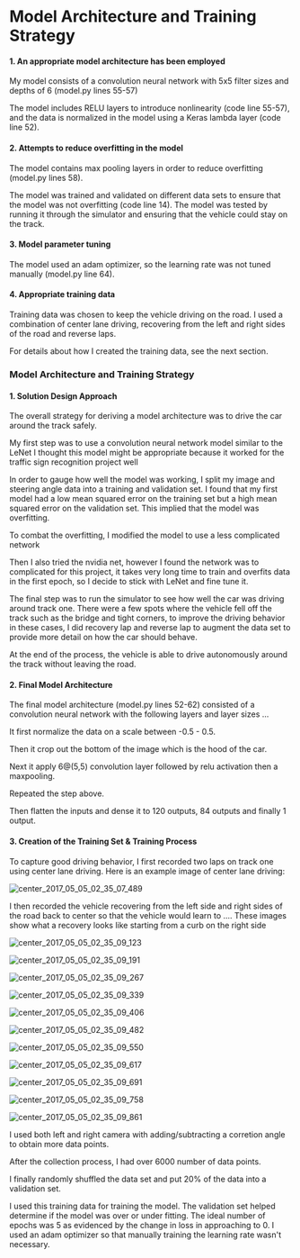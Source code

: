# Model Architecture and Training Strategy 

#### 1. An appropriate model architecture has been employed

My model consists of a convolution neural network with 5x5 filter sizes and depths of 6 (model.py lines 55-57) 

The model includes RELU layers to introduce nonlinearity (code line 55-57), and the data is normalized in the model using a Keras lambda layer (code line 52). 

#### 2. Attempts to reduce overfitting in the model

The model contains max pooling layers in order to reduce overfitting (model.py lines 58). 

The model was trained and validated on different data sets to ensure that the model was not overfitting (code line 14). The model was tested by running it through the simulator and ensuring that the vehicle could stay on the track.

#### 3. Model parameter tuning

The model used an adam optimizer, so the learning rate was not tuned manually (model.py line 64).

#### 4. Appropriate training data

Training data was chosen to keep the vehicle driving on the road. I used a combination of center lane driving, recovering from the left and right sides of the road and reverse laps.

For details about how I created the training data, see the next section. 

### Model Architecture and Training Strategy

#### 1. Solution Design Approach

The overall strategy for deriving a model architecture was to drive the car around the track safely.

My first step was to use a convolution neural network model similar to the LeNet I thought this model might be appropriate because it worked for the traffic sign recognition project well

In order to gauge how well the model was working, I split my image and steering angle data into a training and validation set. I found that my first model had a low mean squared error on the training set but a high mean squared error on the validation set. This implied that the model was overfitting. 

To combat the overfitting, I modified the model to use a less complicated network

Then I also tried the nvidia net, however I found the network was to complicated for this project, it takes very long time to train and overfits data in the first epoch, so I decide to stick with LeNet and fine tune it.

The final step was to run the simulator to see how well the car was driving around track one. There were a few spots where the vehicle fell off the track such as the bridge and tight corners, to improve the driving behavior in these cases, I did recovery lap and reverse lap to augment the data set to provide more detail on how the car should behave.

At the end of the process, the vehicle is able to drive autonomously around the track without leaving the road.

#### 2. Final Model Architecture

The final model architecture (model.py lines 52-62) consisted of a convolution neural network with the following layers and layer sizes ...

It first normalize the data on a scale between -0.5 - 0.5.

Then it crop out the bottom of the image which is the hood of the car.

Next it apply 6@(5,5) convolution layer followed by relu activation then a maxpooling.

Repeated the step above.

Then flatten the inputs and dense it to 120 outputs, 84 outputs and finally 1 output.



#### 3. Creation of the Training Set & Training Process

To capture good driving behavior, I first recorded two laps on track one using center lane driving. Here is an example image of center lane driving:





![center_2017_05_05_02_35_07_489](https://github.com/ScottieY/CarND-Behavioral-Cloning/tree/master/data/IMG/center_2017_05_05_02_35_07_489.jpg)

I then recorded the vehicle recovering from the left side and right sides of the road back to center so that the vehicle would learn to .... These images show what a recovery looks like starting from a curb on the right side

![center_2017_05_05_02_35_09_123](https://github.com/ScottieY/CarND-Behavioral-Cloning/tree/master/data/IMGcenter_2017_05_05_02_35_09_123.jpg)

![center_2017_05_05_02_35_09_191](https://github.com/ScottieY/CarND-Behavioral-Cloning/tree/master/data/IMG/center_2017_05_05_02_35_09_191.jpg)

![center_2017_05_05_02_35_09_267](https://github.com/ScottieY/CarND-Behavioral-Cloning/tree/master/data/IMG/center_2017_05_05_02_35_09_267.jpg)

![center_2017_05_05_02_35_09_339](https://github.com/ScottieY/CarND-Behavioral-Cloning/tree/master/data/IMG/center_2017_05_05_02_35_09_339.jpg)

![center_2017_05_05_02_35_09_406](https://github.com/ScottieY/CarND-Behavioral-Cloning/tree/master/data/IMG/center_2017_05_05_02_35_09_406.jpg)

![center_2017_05_05_02_35_09_482](https://github.com/ScottieY/CarND-Behavioral-Cloning/tree/master/data/IMG/center_2017_05_05_02_35_09_482.jpg)

![center_2017_05_05_02_35_09_550](https://github.com/ScottieY/CarND-Behavioral-Cloning/tree/master/data/IMG/center_2017_05_05_02_35_09_550.jpg)

![center_2017_05_05_02_35_09_617](https://github.com/ScottieY/CarND-Behavioral-Cloning/tree/master/data/IMG/center_2017_05_05_02_35_09_617.jpg)

![center_2017_05_05_02_35_09_691](https://github.com/ScottieY/CarND-Behavioral-Cloning/tree/master/data/IMG/center_2017_05_05_02_35_09_691.jpg)

![center_2017_05_05_02_35_09_758](https://github.com/ScottieY/CarND-Behavioral-Cloning/tree/master/data/IMG/center_2017_05_05_02_35_09_758.jpg)

![center_2017_05_05_02_35_09_861](https://github.com/ScottieY/CarND-Behavioral-Cloning/tree/master/data/IMG/center_2017_05_05_02_35_09_861.jpg)





I used both left and right camera with adding/subtracting a corretion angle to obtain more data points.

After the collection process, I had over 6000 number of data points. 


I finally randomly shuffled the data set and put 20% of the data into a validation set. 

I used this training data for training the model. The validation set helped determine if the model was over or under fitting. The ideal number of epochs was 5 as evidenced by the change in loss in approaching to 0. I used an adam optimizer so that manually training the learning rate wasn't necessary.
